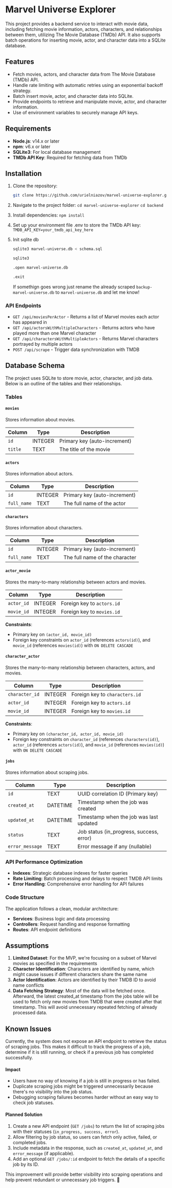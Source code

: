 # Marvel Universe Explorer

This project provides a backend service to interact with movie data, including fetching movie information, actors, characters, and relationships between them, utilizing The Movie Database (TMDb) API. It also supports batch operations for inserting movie, actor, and character data into a SQLite database.

## Features

- Fetch movies, actors, and character data from The Movie Database (TMDb) API.
- Handle rate limiting with automatic retries using an exponential backoff strategy.
- Batch insert movie, actor, and character data into SQLite.
- Provide endpoints to retrieve and manipulate movie, actor, and character information.
- Use of environment variables to securely manage API keys.

## Requirements

- **Node.js**: v14.x or later
- **npm**: v6.x or later
- **SQLite3**: For local database management
- **TMDb API Key**: Required for fetching data from TMDb

## Installation

1. Clone the repository:

   ```bash
   git clone https://github.com/urielniazov/marvel-universe-explorer.git
   ```
2. Navigate to the project folder:
   `cd marvel-universe-explorer`
   `cd backend`
3. Install dependencies:
   `npm install`
4. Set up your environment file .env to store the TMDb API key:
   `TMDB_API_KEY=your_tmdb_api_key_here`
5. Init sqlite db
   ```bash
   sqlite3 marvel-universe.db < schema.sql
   ```
   ```bash
   sqlite3
   ```
   ```bash
   .open marvel-universe.db
   ```
   ```bash
   .exit
   ```
   If somethign goes wrong just rename the already scraped `backup-marvel-universe.db` to `marvel-universe.db` and let me know!

### API Endpoints

- `GET /api/moviesPerActor` - Returns a list of Marvel movies each actor has appeared in
- `GET /api/actorsWithMultipleCharacters` - Returns actors who have played more than one Marvel character
- `GET /api/charactersWithMultipleActors` - Returns Marvel characters portrayed by multiple actors
- `POST /api/scrape` -  Trigger data synchronization with TMDB

## Database Schema

The project uses SQLite to store movie, actor, character, and job data. Below is an outline of the tables and their relationships.

### Tables

#### `movies`
Stores information about movies.

| Column      | Type        | Description                           |
|-------------|-------------|---------------------------------------|
| `id`        | INTEGER     | Primary key (auto-increment)          |
| `title`     | TEXT        | The title of the movie                |

#### `actors`
Stores information about actors.

| Column      | Type        | Description                           |
|-------------|-------------|---------------------------------------|
| `id`        | INTEGER     | Primary key (auto-increment)          |
| `full_name` | TEXT        | The full name of the actor            |

#### `characters`
Stores information about characters.

| Column      | Type        | Description                           |
|-------------|-------------|---------------------------------------|
| `id`        | INTEGER     | Primary key (auto-increment)          |
| `full_name` | TEXT        | The full name of the character        |

#### `actor_movie`
Stores the many-to-many relationship between actors and movies.

| Column      | Type        | Description                           |
|-------------|-------------|---------------------------------------|
| `actor_id`  | INTEGER     | Foreign key to `actors.id`            |
| `movie_id`  | INTEGER     | Foreign key to `movies.id`            |

**Constraints**:
- Primary key on `(actor_id, movie_id)`
- Foreign key constraints on `actor_id` (references `actors(id)`), and `movie_id` (references `movies(id)`) with `ON DELETE CASCADE`

#### `character_actor`
Stores the many-to-many relationship between characters, actors, and movies.

| Column          | Type        | Description                                 |
|-----------------|-------------|---------------------------------------------|
| `character_id`  | INTEGER     | Foreign key to `characters.id`              |
| `actor_id`      | INTEGER     | Foreign key to `actors.id`                  |
| `movie_id`      | INTEGER     | Foreign key to `movies.id`                  |

**Constraints**:
- Primary key on `(character_id, actor_id, movie_id)`
- Foreign key constraints on `character_id` (references `characters(id)`), `actor_id` (references `actors(id)`), and `movie_id` (references `movies(id)`) with `ON DELETE CASCADE`

#### `jobs`
Stores information about scraping jobs.

| Column         | Type        | Description                                   |
|----------------|-------------|-----------------------------------------------|
| `id`           | TEXT        | UUID correlation ID (Primary key)             |
| `created_at`   | DATETIME    | Timestamp when the job was created            |
| `updated_at`   | DATETIME    | Timestamp when the job was last updated       |
| `status`       | TEXT        | Job status (in_progress, success, error)      |
| `error_message`| TEXT        | Error message if any (nullable)               |

### API Performance Optimization

- **Indexes**: Strategic database indexes for faster queries
- **Rate Limiting**: Batch processing and delays to respect TMDB API limits
- **Error Handling**: Comprehensive error handling for API failures

### Code Structure

The application follows a clean, modular architecture:

- **Services**: Business logic and data processing
- **Controllers**: Request handling and response formatting
- **Routes**: API endpoint definitions

## Assumptions

1. **Limited Dataset**: For the MVP, we're focusing on a subset of Marvel movies as specified in the requirements
2. **Character Identification**: Characters are identified by name, which might cause issues if different characters share the same name
3. **Actor Identification**: Actors are identified by their TMDB ID to avoid name conflicts
4. **Data Fetching Strategy**: Most of the data will be fetched once. Afterward, the latest created_at timestamp from the jobs table will be used to fetch only new movies from TMDB that were created after that timestamp. This will avoid unnecessary repeated fetching of already processed data.

## Known Issues

Currently, the system does not expose an API endpoint to retrieve the status of scraping jobs. This makes it difficult to track the progress of a job, determine if it is still running, or check if a previous job has completed successfully.

#### Impact
- Users have no way of knowing if a job is still in progress or has failed.
- Duplicate scraping jobs might be triggered unnecessarily because there's no visibility into the job status.
- Debugging scraping failures becomes harder without an easy way to check job statuses.

#### Planned Solution
1. Create a new API endpoint (`GET /jobs`) to return the list of scraping jobs with their statuses (`in_progress, success, error`).
2. Allow filtering by job status, so users can fetch only active, failed, or completed jobs.
3. Include metadata in the response, such as `created_at`, `updated_at`, and `error_message` (if applicable).
4. Add an optional `GET /jobs/:id` endpoint to fetch the details of a specific job by its ID.

This improvement will provide better visibility into scraping operations and help prevent redundant or unnecessary job triggers. 🚀

